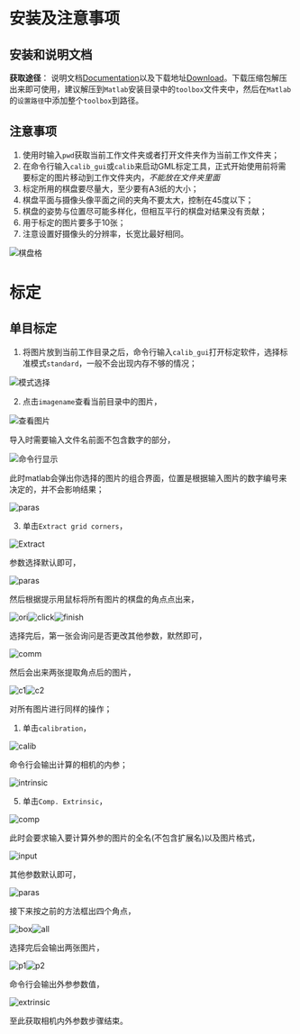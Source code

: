 
# 安装及注意事项

## 安装和说明文档
**获取途径**： 说明文档[Documentation](http://www.vision.caltech.edu/bouguetj/calib_doc/)以及下载地址[Download](http://www.vision.caltech.edu/bouguetj/calib_doc/download/index.html)。下载压缩包解压出来即可使用，建议解压到`Matlab`安装目录中的`toolbox`文件夹中，然后在`Matlab`的`设置路径`中添加整个`toolbox`到路径。


## 注意事项
1. 使用时输入`pwd`获取当前工作文件夹或者打开文件夹作为当前工作文件夹；
2. 在命令行输入`calib_gui`或`calib`来启动GML标定工具，正式开始使用前将需要标定的图片移动到工作文件夹内，*不能放在文件夹里面*
3. 标定所用的棋盘要尽量大，至少要有A3纸的大小；
4. 棋盘平面与摄像头像平面之间的夹角不要太大，控制在45度以下；
5. 棋盘的姿势与位置尽可能多样化，但相互平行的棋盘对结果没有贡献；
6. 用于标定的图片要多于10张；
7. 注意设置好摄像头的分辨率，长宽比最好相同。


![棋盘格](./stuffs/棋盘格.jpg)

# 标定

## 单目标定
1. 将图片放到当前工作目录之后，命令行输入`calib_gui`打开标定软件，选择标准模式`standard`，一般不会出现内存不够的情况；
   
![模式选择](stuffs/calib1.jpg)

2. 点击`imagename`查看当前目录中的图片，

![查看图片](stuffs/calib2-1.jpg)

导入时需要输入文件名前面不包含数字的部分，

![命令行显示](stuffs/calib2-2.jpg)

此时matlab会弹出你选择的图片的组合界面，位置是根据输入图片的数字编号来决定的，并不会影响结果；

![paras](stuffs/calib2-3.jpg)

3. 单击`Extract grid corners`，

![Extract](stuffs/calib3-1.jpg)

参数选择默认即可，

![paras](stuffs/calib3-2.jpg)

然后根据提示用鼠标将所有图片的棋盘的角点点出来，

![ori](stuffs/calib3-3.jpg)![click](stuffs/calib3-4.jpg)![finish](stuffs/calib3-5.jpg)

选择完后，第一张会询问是否更改其他参数，默然即可，

![comm](stuffs/calib3-7.jpg)

然后会出来两张提取角点后的图片，

![c1](stuffs/calib3-6.jpg)![c2](stuffs/calib3-8.jpg)

对所有图片进行同样的操作；
1. 单击`calibration`，

![calib](stuffs/calib4-1.jpg)

命令行会输出计算的相机的内参；

![intrinsic](stuffs/calib4-2.jpg)

5. 单击`Comp. Extrinsic`，

![comp](stuffs/calib5-1.jpg)

此时会要求输入要计算外参的图片的全名(不包含扩展名)以及图片格式，

![input](stuffs/calib5-2-1.jpg)

其他参数默认即可，

![paras](stuffs/calib5-2-2.jpg)

接下来按之前的方法框出四个角点，

![box](stuffs/calib5-3.jpg)![all](stuffs/calib5-4.jpg)

选择完后会输出两张图片，

![p1](stuffs/calib5-5.jpg)![p2](stuffs/calib5-6.jpg)

命令行会输出外参参数值，

![extrinsic](stuffs/calib5-7.jpg)

至此获取相机内外参数步骤结束。

